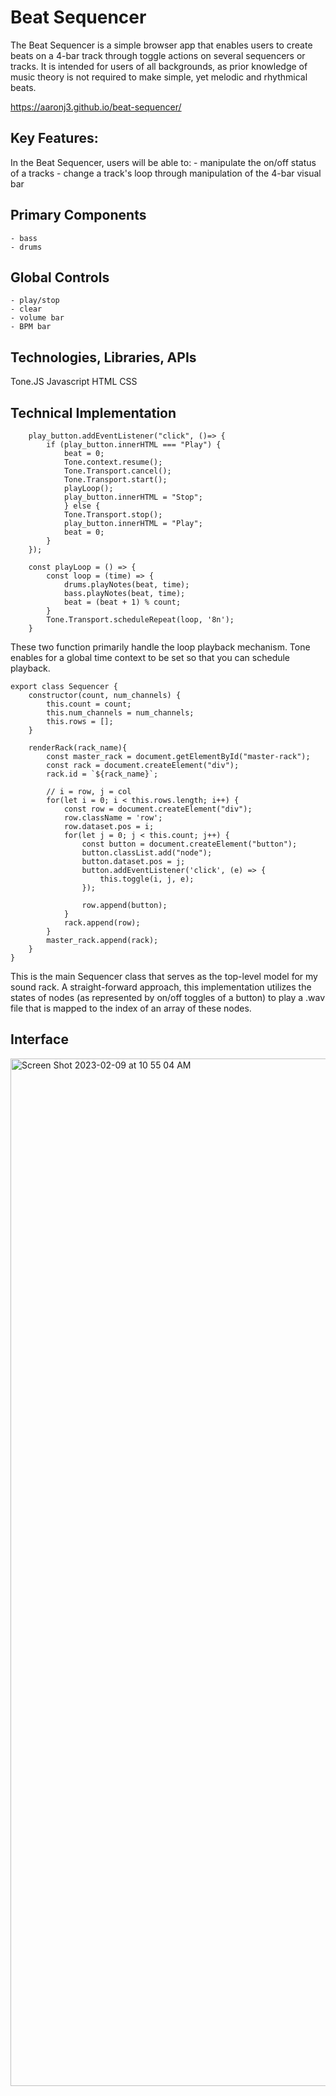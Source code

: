 # Beat Sequencer
The Beat Sequencer is a simple browser app that enables users to create beats on a 4-bar track through toggle actions on several sequencers or tracks.
It is intended for users of all backgrounds, as prior knowledge of music theory is not required to make simple, yet melodic and rhythmical beats.

https://aaronj3.github.io/beat-sequencer/

## Key Features:
In the Beat Sequencer, users will be able to:
    - manipulate the on/off status of a tracks
    - change a track's loop through manipulation of the 4-bar visual bar


## Primary Components
    - bass
    - drums

## Global Controls
    - play/stop
    - clear
    - volume bar
    - BPM bar

## Technologies, Libraries, APIs
Tone.JS
Javascript
HTML
CSS

## Technical Implementation
```
    play_button.addEventListener("click", ()=> {
        if (play_button.innerHTML === "Play") {
            beat = 0;
            Tone.context.resume();
            Tone.Transport.cancel();
            Tone.Transport.start();
            playLoop();
            play_button.innerHTML = "Stop";
            } else {
            Tone.Transport.stop();
            play_button.innerHTML = "Play";
            beat = 0;
        }
    });
```

```
    const playLoop = () => {
        const loop = (time) => {
            drums.playNotes(beat, time);
            bass.playNotes(beat, time);
            beat = (beat + 1) % count;
        }
        Tone.Transport.scheduleRepeat(loop, '8n');
    }
```


These two function primarily handle the loop playback mechanism. Tone enables for a global time context to be set so that you can
schedule playback.

```
export class Sequencer {
    constructor(count, num_channels) {
        this.count = count;
        this.num_channels = num_channels;
        this.rows = [];
    }

    renderRack(rack_name){
        const master_rack = document.getElementById("master-rack");
        const rack = document.createElement("div");
        rack.id = `${rack_name}`;

        // i = row, j = col
        for(let i = 0; i < this.rows.length; i++) {
            const row = document.createElement("div");
            row.className = 'row';
            row.dataset.pos = i;
            for(let j = 0; j < this.count; j++) {
                const button = document.createElement("button");
                button.classList.add("node");
                button.dataset.pos = j;
                button.addEventListener('click', (e) => {
                    this.toggle(i, j, e);
                });

                row.append(button);
            }
            rack.append(row);
        }
        master_rack.append(rack);
    }
}
```

This is the main Sequencer class that serves as the top-level model for my sound rack. A straight-forward approach, this implementation
utilizes the states of nodes (as represented by on/off toggles of a button) to play a .wav file that is mapped to the index of an array of these nodes.


## Interface

<img width="1644" alt="Screen Shot 2023-02-09 at 10 55 04 AM" src="https://user-images.githubusercontent.com/63475688/217911207-38f49321-8fff-447b-beaa-8a267d61110f.png">
